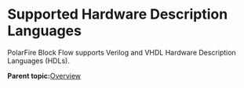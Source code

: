 # Supported Hardware Description Languages

PolarFire Block Flow supports Verilog and VHDL Hardware Description Languages \(HDLs\).

**Parent topic:**[Overview](GUID-A9A29B22-3CAD-4CDE-9AC5-53B221BB4268.md)

